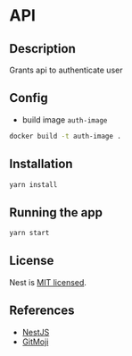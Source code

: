 # API

## Description

Grants api to authenticate user

## Config

- build image `auth-image`

```sh
docker build -t auth-image .
```

## Installation

```bash
yarn install
```

## Running the app

```bash
yarn start
```

## License

Nest is [MIT licensed](LICENSE).

## References

- [NestJS](https://docs.nestjs.com)
- [GitMoji](https://gitmoji.carloscuesta.me)

